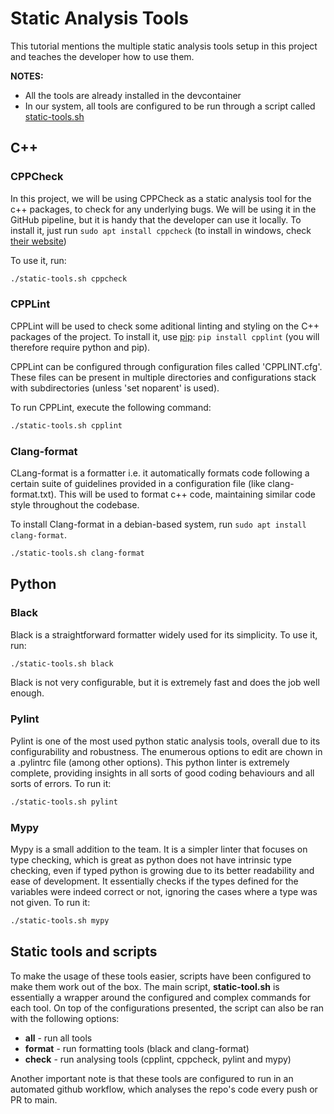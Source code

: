 # Static Analysis Tools

This tutorial mentions the multiple static analysis tools setup in this project and teaches the developer how to use them.

**NOTES:** 
- All the tools are already installed in the devcontainer
- In our system, all tools are configured to be run through a script called [static-tools.sh](../../static-tools.sh)

## C++

### CPPCheck

In this project, we will be using CPPCheck as a static analysis tool for the c++ packages, to check for any underlying bugs. We will be using it in the GitHub pipeline, but it is handy that the developer can use it locally. To install it, just run ```sudo apt install cppcheck``` (to install in windows, check [their website](https://cppcheck.sourceforge.io/))

To use it, run:

```sh
./static-tools.sh cppcheck
```

### CPPLint

CPPLint will be used to check some aditional linting and styling on the C++ packages of the project. To install it, use [pip](https://pypi.org/project/pip/): ```pip install cpplint``` (you will therefore require python and pip).

CPPLint can be configured through configuration files called 'CPPLINT.cfg'. These files can be present in multiple directories and configurations stack with subdirectories (unless 'set noparent' is used). 

To run CPPLint, execute the following command:

```sh
./static-tools.sh cpplint
```

### Clang-format

CLang-format is a formatter i.e. it automatically formats code following a certain suite of guidelines provided in a configuration file (like clang-format.txt). This will be used to format c++ code, maintaining similar code style throughout the codebase.

To install Clang-format in a debian-based system, run ```sudo apt install clang-format```.

```sh
./static-tools.sh clang-format
```

## Python

### Black

Black is a straightforward formatter widely used for its simplicity. To use it, run:

```sh
./static-tools.sh black
```

Black is not very configurable, but it is extremely fast and does the job well enough.

### Pylint

Pylint is one of the most used python static analysis tools, overall due to its configurability and robustness. The enumerous options to edit are chown in a .pylintrc file (among other options). This python linter is extremely complete, providing insights in all sorts of good coding behaviours and all sorts of errors.
To run it:

```sh
./static-tools.sh pylint
```

### Mypy

Mypy is a small addition to the team. It is a simpler linter that focuses on type checking, which is great as python does not have intrinsic type checking, even if typed python is growing due to its better readability and ease of development. It essentially checks if the types defined for the variables were indeed correct or not, ignoring the cases where a type was not given. To run it:

```sh
./static-tools.sh mypy
```

## Static tools and scripts

To make the usage of these tools easier, scripts have been configured to make them work out of the box. The main script, **static-tool.sh** is essentially a wrapper around the configured and complex commands for each tool. On top of the configurations presented, the script can also be ran with the following options:
- **all** - run all tools
- **format** - run formatting tools (black and clang-format)
- **check** - run analysing tools (cpplint, cppcheck, pylint and mypy)

Another important note is that these tools are configured to run in an automated github workflow, which analyses the repo's code every push or PR to main.